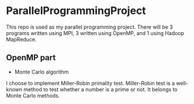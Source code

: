 # ParallelProgrammingProject

This repo is used as my parallel programming project. There will be 3 programs
written using MPI, 3 written using OpenMP, and 1 using Hadoop MapReduce.

## OpenMP part

- Monte Carlo algorithm

I choose to implement Miller-Robin primality test. Miller-Robin test is a well-known
method to test whether a number is a prime or not. It belongs to Monte Carlo methods.